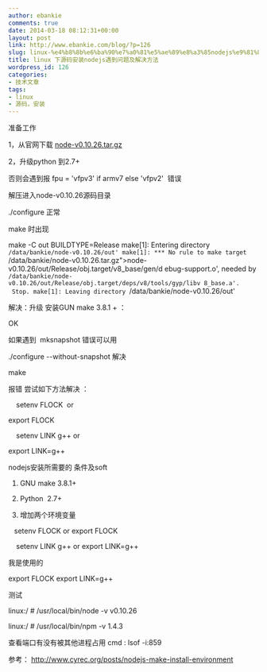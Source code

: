 ```yaml
---
author: ebankie
comments: true
date: 2014-03-18 08:12:31+00:00
layout: post
link: http://www.ebankie.com/blog/?p=126
slug: linux-%e4%b8%8b%e6%ba%90%e7%a0%81%e5%ae%89%e8%a3%85nodejs%e9%81%87%e5%88%b0%e9%97%ae%e9%a2%98%e5%8f%8a%e8%a7%a3%e5%86%b3%e6%96%b9%e6%b3%95
title: linux 下源码安装nodejs遇到问题及解决方法
wordpress_id: 126
categories:
- 技术文章
tags:
- linux
- 源码，安装
---
```


准备工作

1，从官网下载 [node-v0.10.26.tar.gz](http://nodejs.org/dist/v0.10.26/node-v0.10.26.tar.gz)

2，升级python 到2.7+

否则会遇到报 fpu = 'vfpv3' if armv7 else 'vfpv2'  错误

解压进入node-v0.10.26源码目录

./configure 正常

make 时出现

make -C out BUILDTYPE=Release
make[1]: Entering directory `/data/bankie/node-v0.10.26/out'
make[1]: *** No rule to make target `/data/bankie/node-v0.10.26.tar.gz">node-v0.10.26/out/Release/obj.target/v8_base/gen/d
ebug-support.o', needed by `/data/bankie/node-v0.10.26/out/Release/obj.target/deps/v8/tools/gyp/libv
8_base.a'.  Stop.
make[1]: Leaving directory `/data/bankie/node-v0.10.26/out'




解决：升级 安装GUN make 3.8.1 + ：




OK




如果遇到  mksnapshot 错误可以用




./configure --without-snapshot 解决







make




报错 尝试如下方法解决 ：













    setenv FLOCK  or




export FLOCK




    setenv LINK g++ or




export LINK=g++







nodejs安装所需要的 条件及soft







1. GNU make 3.8.1+




2. Python  2.7+




3. 增加两个环境变量




   setenv FLOCK or export FLOCK




    setenv LINK g++ or export LINK=g++













我是使用的






export FLOCK
export LINK=g++



测试

linux:/ # /usr/local/bin/node -v
v0.10.26

linux:/ # /usr/local/bin/npm -v
1.4.3

查看端口有没有被其他进程占用 cmd : lsof -i:859




参考： http://www.cyrec.org/posts/nodejs-make-install-environment
